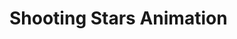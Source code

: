# Shooting Stars Animation

<div class="shooting-star"></div>

<style>
body {
  overflow: hidden;
}

.shooting-star {
  position: absolute;
  width: 5px;
  height: 5px;
  background-color: white;
  animation: shooting 2s infinite linear;
}

@keyframes shooting {
  0% {
    left: 0;
    top: 50%;
    opacity: 0;
  }
  100% {
    left: 100%;
    top: 0;
    opacity: 1;
  }
}
</style>

<!---
ABottleOfSprite/ABottleOfSprite is a ✨ special ✨ repository because its `README.md` (this file) appears on your GitHub profile.
You can click the Preview link to take a look at your changes.
--->
